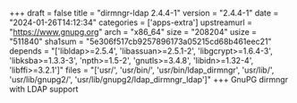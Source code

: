 +++
draft = false
title = "dirmngr-ldap 2.4.4-1"
version = "2.4.4-1"
date = "2024-01-26T14:12:34"
categories = ['apps-extra']
upstreamurl = "https://www.gnupg.org"
arch = "x86_64"
size = "208204"
usize = "511840"
sha1sum = "5e306f517cb9257896173a05215cd68b461eec21"
depends = "['libldap>=2.5.4', 'libassuan>=2.5.1-2', 'libgcrypt>=1.6.4-3', 'libksba>=1.3.3-3', 'npth>=1.5-2', 'gnutls>=3.4.8', 'libidn>=1.32-4', 'libffi>=3.2.1']"
files = "['usr/', 'usr/bin/', 'usr/bin/ldap_dirmngr', 'usr/lib/', 'usr/lib/gnupg2/', 'usr/lib/gnupg2/ldap_dirmngr_ldap']"
+++
GnuPG dirmngr with LDAP support
